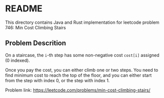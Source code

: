 # README

This directory contains Java and Rust implementation for leetcode problem 746: Min Cost Climbing Stairs

## Problem Descrition

On a staircase, the `i`-th step has some non-negative cost `cost[i]` assigned (0 indexed).

Once you pay the cost, you can either climb one or two steps. You need to find minimum cost to reach the top of the floor, and you can either start from the step with index 0, or the step with index 1.
 


Problem link: https://leetcode.com/problems/min-cost-climbing-stairs/
